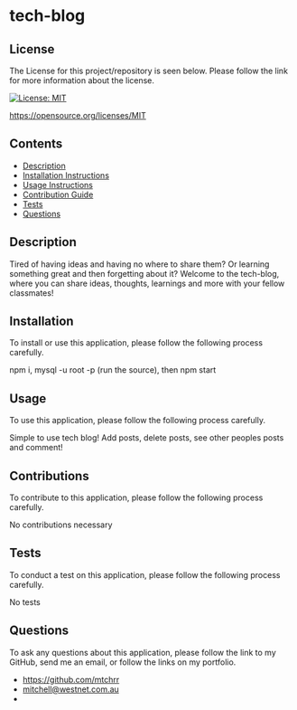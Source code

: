 # tech-blog


  ## License 

  The License for this project/repository is seen below. Please follow the link for more information about the license.
  
  [![License: MIT](https://img.shields.io/badge/License-MIT-informational.svg)](https://opensource.org/licenses/MIT)

  https://opensource.org/licenses/MIT


  ## Contents

  * [Description](#description)
  * [Installation Instructions](#installation)
  * [Usage Instructions](#usage)
  * [Contribution Guide](#contributions)
  * [Tests](#tests)
  * [Questions](#questions)
  

  ## Description

  Tired of having ideas and having no where to share them? Or learning something great and then forgetting about it? Welcome to the tech-blog, where you can share ideas, thoughts, learnings and more with your fellow classmates!


  ## Installation

  To install or use this application, please follow the following process carefully.

  npm i, mysql -u root -p (run the source), then npm start


  ## Usage
  
  To use this application, please follow the following process carefully.

  Simple to use tech blog! Add posts, delete posts, see other peoples posts and comment!


  ## Contributions
  
  To contribute to this application, please follow the following process carefully.

  No contributions necessary
  

  ## Tests 

  To conduct a test on this application, please follow the following process carefully.

  No tests


  ## Questions

  To ask any questions about this application, please follow the link to my GitHub, send me an email, or follow the links on my portfolio.
  
  * https://github.com/mtchrr
  * mitchell@westnet.com.au
  * 
  
